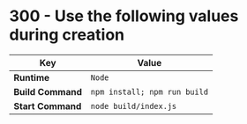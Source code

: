 # 300 - Use the following values during creation

| Key | Value |
| -- | -- |
| **Runtime** | ```Node``` |
| **Build Command** | ```npm install; npm run build``` |
| **Start Command** | ```node build/index.js``` |
